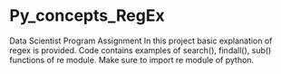 # Py_concepts_RegEx
Data Scientist Program Assignment
In this project basic explanation of regex is provided. Code contains examples of search(), findall(), sub() functions of re module. Make sure to import re module of python.
